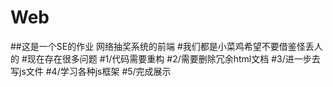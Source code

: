 ﻿# Web
##这是一个SE的作业 网络抽奖系统的前端
#我们都是小菜鸡希望不要借鉴怪丢人的
#现在存在很多问题
        #1/代码需要重构
        #2/需要删除冗余html文档
        #3/进一步去写js文件
        #4/学习各种js框架
        #5/完成展示
